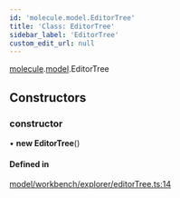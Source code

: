 ```yaml
---
id: 'molecule.model.EditorTree'
title: 'Class: EditorTree'
sidebar_label: 'EditorTree'
custom_edit_url: null
---
```


[molecule](../namespaces/molecule).[model](../namespaces/molecule.model).EditorTree

## Constructors

### constructor

• **new EditorTree**()

#### Defined in

[model/workbench/explorer/editorTree.ts:14](https://github.com/DTStack/molecule/blob/ff1a27ef/src/model/workbench/explorer/editorTree.ts#L14)

